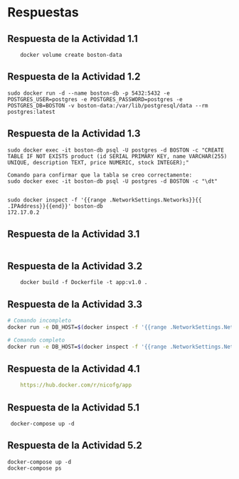 # Respuestas

## Respuesta de la **Actividad 1.1**

```
    docker volume create boston-data

```

## Respuesta de la **Actividad 1.2**

```
sudo docker run -d --name boston-db -p 5432:5432 -e POSTGRES_USER=postgres -e POSTGRES_PASSWORD=postgres -e POSTGRES_DB=BOSTON -v boston-data:/var/lib/postgresql/data --rm postgres:latest

```

## Respuesta de la **Actividad 1.3**

```
sudo docker exec -it boston-db psql -U postgres -d BOSTON -c "CREATE TABLE IF NOT EXISTS product (id SERIAL PRIMARY KEY, name VARCHAR(255) UNIQUE, description TEXT, price NUMERIC, stock INTEGER);"

Comando para confirmar que la tabla se creo correctamente:
sudo docker exec -it boston-db psql -U postgres -d BOSTON -c "\dt"


sudo docker inspect -f '{{range .NetworkSettings.Networks}}{{
.IPAddress}}{{end}}' boston-db
172.17.0.2

```

## Respuesta de la **Actividad 3.1**

```Dockerfile

```


## Respuesta de la **Actividad 3.2**

```
    docker build -f Dockerfile -t app:v1.0 .

```


## Respuesta de la **Actividad 3.3**

```bash
# Comando incompleto
docker run -e DB_HOST=$(docker inspect -f '{{range .NetworkSettings.Networks}}{{.IPAddress}}{{end}}' boston-db)

# Comando completo
docker run -e DB_HOST=$(docker inspect -f '{{range .NetworkSettings.Networks}}{{.IPAddress}}{{end}}' boston-db) app:v1.0

```

## Respuesta de la **Actividad 4.1**

```yml
    https://hub.docker.com/r/nicofg/app

```

## Respuesta de la **Actividad 5.1**

```
 docker-compose up -d

```

## Respuesta de la **Actividad 5.2**

```
docker-compose up -d
docker-compose ps

```